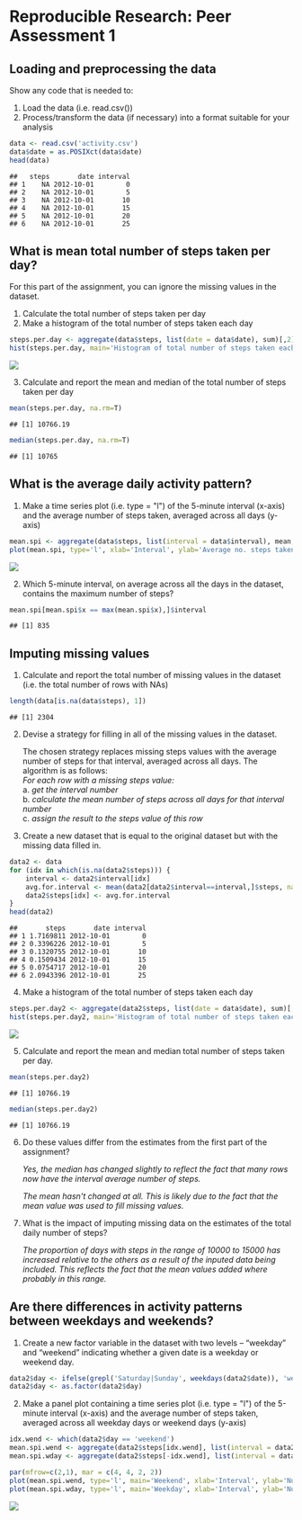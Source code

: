 # Reproducible Research: Peer Assessment 1


## Loading and preprocessing the data

Show any code that is needed to:

1. Load the data (i.e. read.csv())
2. Process/transform the data (if necessary) into a format suitable for your analysis


```r
data <- read.csv('activity.csv')
data$date = as.POSIXct(data$date)
head(data)
```

```
##   steps       date interval
## 1    NA 2012-10-01        0
## 2    NA 2012-10-01        5
## 3    NA 2012-10-01       10
## 4    NA 2012-10-01       15
## 5    NA 2012-10-01       20
## 6    NA 2012-10-01       25
```

## What is mean total number of steps taken per day?

For this part of the assignment, you can ignore the missing values in the dataset.

1. Calculate the total number of steps taken per day
2. Make a histogram of the total number of steps taken each day


```r
steps.per.day <- aggregate(data$steps, list(date = data$date), sum)[,2]
hist(steps.per.day, main='Histogram of total number of steps taken each day', xlab='Steps per day')
```

![](PA1_template_files/figure-html/unnamed-chunk-2-1.png) 

3. Calculate and report the mean and median of the total number of steps taken per day


```r
mean(steps.per.day, na.rm=T)
```

```
## [1] 10766.19
```

```r
median(steps.per.day, na.rm=T)
```

```
## [1] 10765
```

## What is the average daily activity pattern?

1. Make a time series plot (i.e. type = "l") of the 5-minute interval (x-axis) and the average number of steps taken, averaged across all days (y-axis)


```r
mean.spi <- aggregate(data$steps, list(interval = data$interval), mean, na.rm=T)
plot(mean.spi, type='l', xlab='Interval', ylab='Average no. steps taken per interval', main='Average daily activity pattern')
```

![](PA1_template_files/figure-html/unnamed-chunk-4-1.png) 

2. Which 5-minute interval, on average across all the days in the dataset, contains the maximum number of steps?


```r
mean.spi[mean.spi$x == max(mean.spi$x),]$interval
```

```
## [1] 835
```


## Imputing missing values

1. Calculate and report the total number of missing values in the dataset (i.e. the total number of rows with NAs)

```r
length(data[is.na(data$steps), 1])
```

```
## [1] 2304
```

2. Devise a strategy for filling in all of the missing values in the dataset.  

    The chosen strategy replaces missing steps values with the average number of steps for that interval, averaged across all days.  The algorithm is as follows:  
    _For each row with a missing steps value:_  
     a. _get the interval number_  
     b. _calculate the mean number of steps across all days for that interval number_  
     c. _assign the result to the steps value of this row_  

3. Create a new dataset that is equal to the original dataset but with the missing data filled in.


```r
data2 <- data
for (idx in which(is.na(data2$steps))) {
    interval <- data2$interval[idx]
    avg.for.interval <- mean(data2[data2$interval==interval,]$steps, na.rm=T)
    data2$steps[idx] <- avg.for.interval
}
head(data2)
```

```
##       steps       date interval
## 1 1.7169811 2012-10-01        0
## 2 0.3396226 2012-10-01        5
## 3 0.1320755 2012-10-01       10
## 4 0.1509434 2012-10-01       15
## 5 0.0754717 2012-10-01       20
## 6 2.0943396 2012-10-01       25
```

4. Make a histogram of the total number of steps taken each day

```r
steps.per.day2 <- aggregate(data2$steps, list(date = data$date), sum)[,2]
hist(steps.per.day2, main='Histogram of total number of steps taken each day', xlab='Steps per day')
```

![](PA1_template_files/figure-html/unnamed-chunk-8-1.png) 

5. Calculate and report the mean and median total number of steps taken per day.


```r
mean(steps.per.day2)
```

```
## [1] 10766.19
```

```r
median(steps.per.day2)
```

```
## [1] 10766.19
```

6. Do these values differ from the estimates from the first part of the assignment?

    _Yes, the median has changed slightly to reflect the fact that many rows now have the interval average number of steps._

    _The mean hasn't changed at all.  This is likely due to the fact that the mean value was used to fill missing values._

7. What is the impact of imputing missing data on the estimates of the total daily number of steps?

    _The proportion of days with steps in the range of 10000 to 15000 has increased relative to the others as a result of the inputed data being included.  This reflects the fact that the mean values added where probably in this range._

## Are there differences in activity patterns between weekdays and weekends?

1. Create a new factor variable in the dataset with two levels – “weekday” and “weekend” indicating whether a given date is a weekday or weekend day.


```r
data2$day <- ifelse(grepl('Saturday|Sunday', weekdays(data2$date)), 'weekend', 'weekday')
data2$day <- as.factor(data2$day)
```

2. Make a panel plot containing a time series plot (i.e. type = "l") of the 5-minute interval (x-axis) and the average number of steps taken, averaged across all weekday days or weekend days (y-axis)


```r
idx.wend <- which(data2$day == 'weekend')
mean.spi.wend <- aggregate(data2$steps[idx.wend], list(interval = data2$interval[idx.wend]), mean, na.rm=F)
mean.spi.wday <- aggregate(data2$steps[-idx.wend], list(interval = data2$interval[-idx.wend]), mean, na.rm=F)

par(mfrow=c(2,1), mar = c(4, 4, 2, 2))
plot(mean.spi.wend, type='l', main='Weekend', xlab='Interval', ylab='Number of steps', ylim=c(0, 200))
plot(mean.spi.wday, type='l', main='Weekday', xlab='Interval', ylab='Number of steps', ylim=c(0, 250))
```

![](PA1_template_files/figure-html/unnamed-chunk-11-1.png) 
